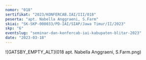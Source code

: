 ```yaml
---
nomor: "018"
sertifikat: "2023/KONFERCAB.IAI/III/018"
peserta: "apt. Nabella Anggraeni, S.Farm"
skiai: "SK-SKP-000033/PD-IAI/SIAP/Jawa Timur/II/2023"
skp: "6"
eventslug: "seminar-dan-konfercab-iai-kabupaten-blitar-2023"
date: "2023-03-18"
---
```


![GATSBY_EMPTY_ALT](018 apt. Nabella Anggraeni, S.Farm.png)
